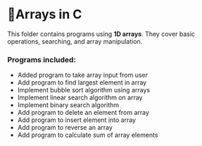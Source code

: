 # 🔷Arrays in C

This folder contains programs using **1D arrays**.
They cover basic operations, searching, and array manipulation.

### Programs included:
- Added program to take array input from user
- Add program to find largest element in array
- Implement bubble sort algorithm using arrays
- Implement linear search algorithm on array
- Implement binary search algorithm
- Add program to delete an element from array
- Add program to insert element into array
- Add program to reverse an array
- Add program to calculate sum of array elements
